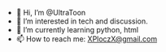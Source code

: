 - 👋 Hi, I’m @UltraToon
- 👀 I’m interested in tech and discussion.
- 🌱 I’m currently learning python, html
- 📫 How to reach me: XPloczX@gmail.com
